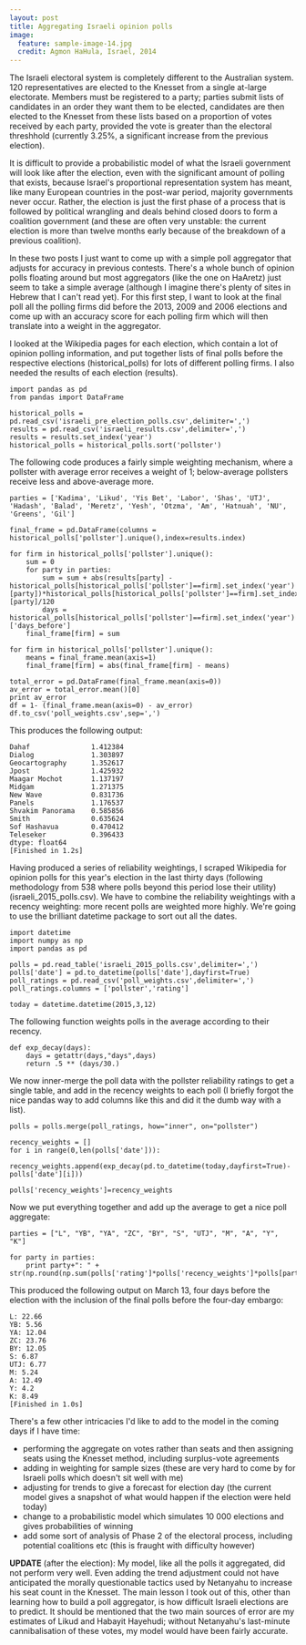```yaml
---
layout: post
title: Aggregating Israeli opinion polls
image:
  feature: sample-image-14.jpg
  credit: Agmon HaHula, Israel, 2014
---
```


The Israeli electoral system is completely different to the Australian system. 120 representatives are elected to the Knesset from a single at-large electorate. Members must be registered to a party; parties submit lists of candidates in an order they want them to be elected, candidates are then elected to the Knesset from these lists based on a proportion of votes received by each party, provided the vote is greater than the electoral threshhold (currently 3.25%, a significant increase from the previous election). 

It is difficult to provide a probabilistic model of what the Israeli government will look like after the election, even with the significant amount of polling that exists, because Israel's proportional representation system has meant, like many European countries in the post-war period, majority governments never occur. Rather, the election is just the first phase of a process that is followed by political wrangling and deals behind closed doors to form a coalition government (and these are often very unstable: the current election is more than twelve months early because of the breakdown of a previous coalition). 

In these two posts I just want to come up with a simple poll aggregator that adjusts for accuracy in previous contests. There's a whole bunch of opinion polls floating around but most aggregators (like the one on HaAretz) just seem to take a simple average (although I imagine there's plenty of sites in Hebrew that I can't read yet). For this first step, I want to look at the final poll all the polling firms did before the 2013, 2009 and 2006  elections and come up with an accuracy score for each polling firm which will then translate into a weight in the aggregator. 

I looked at the Wikipedia pages for each election, which contain a lot of opinion polling information, and put together lists of final polls before the respective elections (historical_polls) for lots of different polling firms. I also needed the results of each election (results). 

    import pandas as pd
    from pandas import DataFrame

    historical_polls = pd.read_csv('israeli_pre_election_polls.csv',delimiter=',')
    results = pd.read_csv('israeli_results.csv',delimiter=',')
    results = results.set_index('year')
    historical_polls = historical_polls.sort('pollster')

The following code produces a fairly simple weighting mechanism, where a pollster with average error receives a weight of 1; below-average pollsters receive less and above-average more. 

    parties = ['Kadima', 'Likud', 'Yis Bet', 'Labor', 'Shas', 'UTJ', 'Hadash', 'Balad', 'Meretz', 'Yesh', 'Otzma', 'Am', 'Hatnuah', 'NU', 'Greens', 'Gil']

    final_frame = pd.DataFrame(columns = historical_polls['pollster'].unique(),index=results.index)

    for firm in historical_polls['pollster'].unique():
        sum = 0
        for party in parties:
            sum = sum + abs(results[party] - historical_polls[historical_polls['pollster']==firm].set_index('year')[party])*historical_polls[historical_polls['pollster']==firm].set_index('year')[party]/120
            days = historical_polls[historical_polls['pollster']==firm].set_index('year')['days_before']
        final_frame[firm] = sum

    for firm in historical_polls['pollster'].unique():
        means = final_frame.mean(axis=1)
        final_frame[firm] = abs(final_frame[firm] - means)

    total_error = pd.DataFrame(final_frame.mean(axis=0))
    av_error = total_error.mean()[0]
    print av_error
    df = 1- (final_frame.mean(axis=0) - av_error)
    df.to_csv('poll_weights.csv',sep=',')

This produces the following output:

    Dahaf               1.412384
    Dialog              1.303897
    Geocartography      1.352617
    Jpost               1.425932
    Maagar Mochot       1.137197
    Midgam              1.271375
    New Wave            0.831736
    Panels              1.176537
    Shvakim Panorama    0.585856
    Smith               0.635624
    Sof Hashavua        0.470412
    Teleseker           0.396433
    dtype: float64
    [Finished in 1.2s]

Having produced a series of reliability weightings, I scraped Wikipedia for opinion polls for this year's election in the last thirty days (following methodology from 538 where polls beyond this period lose their utility) (israeli_2015_polls.csv). We have to combine the reliability weightings with a recency weighting: more recent polls are weighted more highly. We're going to use the brilliant datetime package to sort out all the dates. 

    import datetime
    import numpy as np
    import pandas as pd

    polls = pd.read_table('israeli_2015_polls.csv',delimiter=',')
    polls['date'] = pd.to_datetime(polls['date'],dayfirst=True)
    poll_ratings = pd.read_csv('poll_weights.csv',delimiter=',')
    poll_ratings.columns = ['pollster','rating']

    today = datetime.datetime(2015,3,12)

The following function weights polls in the average according to their recency. 

    def exp_decay(days):
        days = getattr(days,"days",days)
        return .5 ** (days/30.)

We now inner-merge the poll data with the pollster reliability ratings to get a single table, and add in the recency weights to each poll (I briefly forgot the nice pandas way to add columns like this and did it the dumb way with a list). 

    polls = polls.merge(poll_ratings, how="inner", on="pollster")

    recency_weights = []
    for i in range(0,len(polls['date'])):
        recency_weights.append(exp_decay(pd.to_datetime(today,dayfirst=True)-polls['date'][i]))

    polls['recency_weights']=recency_weights

Now we put everything together and add up the average to get a nice poll aggregate:

    parties = ["L", "YB", "YA", "ZC", "BY", "S", "UTJ", "M", "A", "Y", "K"]

    for party in parties:
        print party+": " + str(np.round(np.sum(polls['rating']*polls['recency_weights']*polls[party]/(polls['rating']*polls['recency_weights']).sum()),2))

This produced the following output on March 13, four days before the election with the inclusion of the final polls before the four-day embargo:

    L: 22.66
    YB: 5.56
    YA: 12.04
    ZC: 23.76
    BY: 12.05
    S: 6.87
    UTJ: 6.77
    M: 5.24
    A: 12.49
    Y: 4.2
    K: 8.49
    [Finished in 1.0s]

There's a few other intricacies I'd like to add to the model in the coming days if I have time:

- performing the aggregate on votes rather than seats and then assigning seats using the Knesset method, including surplus-vote agreements
- adding in weighting for sample sizes (these are very hard to come by for Israeli polls which doesn't sit well with me)
- adjusting for trends to give a forecast for election day (the current model gives a snapshot of what would happen if the election were held today)
- change to a probabilistic model which simulates 10 000 elections and gives probabilities of winning
- add some sort of analysis of Phase 2 of the electoral process, including potential coalitions etc (this is fraught with difficulty however)

**UPDATE** (after the election): My model, like all the polls it aggregated, did not perform very well. Even adding the trend adjustment could not have anticipated the morally questionable tactics used by Netanyahu to increase his seat count in the Knesset. The main lesson I took out of this, other than learning how to build a poll aggregator, is how difficult Israeli elections are to predict. It should be mentioned that the two main sources of error are my estimates of Likud and Habayit Hayehudi; without Netanyahu's last-minute cannibalisation of these votes, my model would have been fairly accurate. 
